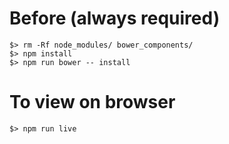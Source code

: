 # Before (always required)

```
$> rm -Rf node_modules/ bower_components/
$> npm install
$> npm run bower -- install
```

# To view on browser
```
$> npm run live
```
